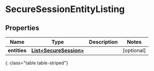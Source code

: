 # SecureSessionEntityListing


## Properties

| Name | Type | Description | Notes |
| ------------ | ------------- | ------------- | ------------- |
| **entities** | [**List&lt;SecureSession&gt;**](SecureSession) |  |  [optional] |
{: class="table table-striped"}



